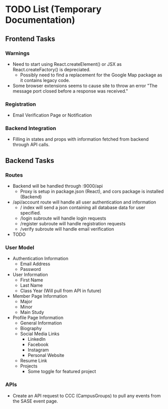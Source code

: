 # TODO List (Temporary Documentation)

## Frontend Tasks

### Warnings
- Need to start using React.createElement() or JSX as React.createFactory() is depreciated.
    - Possibly need to find a replacement for the Google Map package as it contains legacy code.
- Some browser extensions seems to cause site to throw an error "The message port closed before a response was received."

### Registration
- Email Verification Page or Notification

### Backend Integration
- Filling in states and props with information fetched from backend through API calls.

## Backend Tasks

### Routes
- Backend will be handled through :9000/api
    - Proxy is setup in package.json (React), and cors package is installed (Backend)
- /api/account route will handle all user authentication and information
    - / index will send a json containing all database data for user specified.
    - /login subroute will handle login requests
    - /register subroute will handle registration requests
    - /verify subroute will handle email verification
- TODO

### User Model
- Authentication Information
    - Email Address
    - Password
- User Information
    - First Name
    - Last Name
    - Class Year (Will pull from API in future)
- Member Page Information
    - Major
    - Minor
    - Main Study
- Profile Page Information
    - General Information
    - Biography
    - Social Media Links
        - LinkedIn
        - Facebook
        - Instagram
        - Personal Website
    - Resume Link
    - Projects
        - Some toggle for featured project
    
### APIs
- Create an API request to CCC (CampusGroups) to pull any events from the SASE event page.
